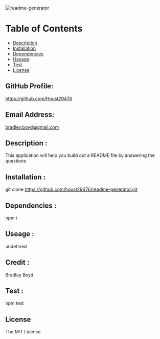 

![readme-generator](https://user-images.githubusercontent.com/95327275/155397868-c1f698ee-2061-4502-97a2-5df3df8c5e60.png)

Table of Contents
=================

* [Description](#description)
* [Installation](#installation)
* [Dependencies](#dependencies)
* [Useage](#useage)
* [Test](#test)
* [License](#license)

## GitHub Profile:

https://github.com/Houst29476

## Email Address:

bradley.boyd@gmail.com

## Description :

This application will help you build out a README file by answering the questions

## Installation :

git clone https://github.com/houst29476/readme-generator.git

## Dependencies : 

npm i

## Useage :

undefined

## Credit :

Bradley Boyd

## Test :

npm test

## License

The MIT License